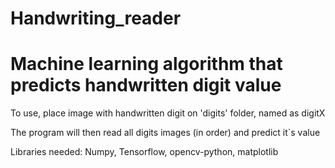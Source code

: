 # Handwriting_reader

# Machine learning algorithm that predicts handwritten digit value

To use, place image with handwritten digit on 'digits' folder, named as digitX

The program will then read all digits images (in order) and predict it`s value

Libraries needed: Numpy, Tensorflow, opencv-python, matplotlib
